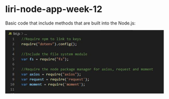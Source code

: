 # liri-node-app-week-12

Basic code that include methods that are built into the Node.js:

![](Images/pic1.JPG)

